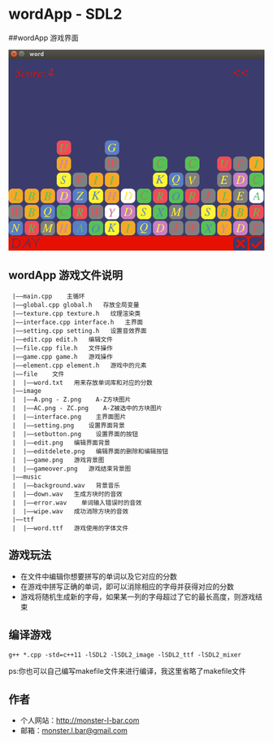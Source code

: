 # wordApp - SDL2

##wordApp 游戏界面
<div><img src="image/example.png" /></div>


## wordApp 游戏文件说明
```
 |——main.cpp    主循环
 |——global.cpp global.h   存放全局变量
 |——texture.cpp texture.h   纹理渲染类
 |——interface.cpp interface.h   主界面
 |——setting.cpp setting.h   设置音效界面
 |——edit.cpp edit.h   编辑文件
 |——file.cpp file.h   文件操作
 |——game.cpp game.h   游戏操作
 |——element.cpp element.h   游戏中的元素
 |——file    文件
 |  |——word.txt   用来存放单词库和对应的分数
 |——image
 |  |——A.png - Z.png    A-Z方块图片
 |  |——AC.png - ZC.png    A-Z被选中的方块图片
 |  |——interface.png    主界面图片
 |  |——setting.png    设置界面背景
 |  |——setbutton.png    设置界面的按钮
 |  |——edit.png   编辑界面背景
 |  |——editdelete.png   编辑界面的删除和编辑按钮
 |  |——game.png   游戏背景图
 |  |——gameover.png   游戏结束背景图
 |——music
 |  |——background.wav   背景音乐
 |  |——down.wav   生成方块时的音效
 |  |——error.wav    单词输入错误时的音效
 |  |——wipe.wav   成功消除方块的音效
 |——ttf
 |  |——word.ttf   游戏使用的字体文件
```


## 游戏玩法
* 在文件中编辑你想要拼写的单词以及它对应的分数
* 在游戏中拼写正确的单词，即可以消除相应的字母并获得对应的分数
* 游戏将随机生成新的字母，如果某一列的字母超过了它的最长高度，则游戏结束



## 编译游戏
```
g++ *.cpp -std=c++11 -lSDL2 -lSDL2_image -lSDL2_ttf -lSDL2_mixer
```
ps:你也可以自己编写makefile文件来进行编译，我这里省略了makefile文件



## 作者
* 个人网站：http://monster-l-bar.com
* 邮箱：monster.l.bar@gmail.com
